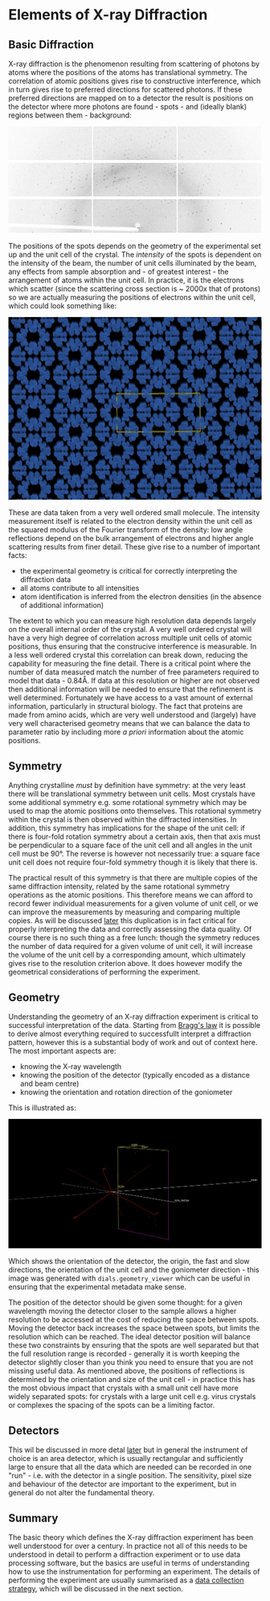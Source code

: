 # Elements of X-ray Diffraction

## Basic Diffraction

X-ray diffraction is the phenomenon resulting from scattering of photons by atoms where the positions of the atoms has translational symmetry. The correlation of atomic positions gives rise to constructive interference, which in turn gives rise to preferred directions for scattered photons. If these preferred directions are mapped on to a detector the result is positions on the detector where more photons are found - spots - and (ideally blank) regions between them - background:

![Example of X-ray diffraction from a cubic insulin crystal](./diffraction.jpg)

The positions of the spots depends on the geometry of the experimental set up and the unit cell of the crystal. The _intensity_ of the spots is dependent on the intensity of the beam, the number of unit cells illuminated by the beam, any effects from sample absorption and - of greatest interest - the arrangement of atoms within the unit cell. In practice, it is the electrons which scatter (since the scattering cross section is ~ 2000x that of protons) so we are actually measuring the positions of electrons within the unit cell, which could look something like:

![Example of electron density within a unit cell](./electrons.jpg)

These are data taken from a very well ordered small molecule. The intensity measurement itself is related to the electron density within the unit cell as the squared modulus of the Fourier transform of the density: low angle reflections depend on the bulk arrangement of electrons and higher angle scattering results from finer detail. These give rise to a number of important facts:

- the experimental geometry is critical for correctly interpreting the diffraction data
- all atoms contribute to all intensities
- atom identification is inferred from the electron densities (in the absence of additional information)

The extent to which you can measure high resolution data depends largely on the overall internal order of the crystal. A very well ordered crystal will have a very high degree of correlation across multiple unit cells of atomic positions, thus ensuring that the construcive interference is measurable. In a less well ordered crystal this correlation can break down, reducing the capability for measuring the fine detail. There is a critical point where the number of data measured match the number of free parameters required to model that data - 0.84Å. If data at this resolution or higher are not observed then additional information will be needed to ensure that the refinement is well determined. Fortunately we have access to a vast amount of external information, particularly in structural biology. The fact that proteins are made from amino acids, which are very well understood and (largely) have very well characterised geometry means that we can balance the data to parameter ratio by including more _a priori_ information about the atomic positions.

## Symmetry

Anything crystalline _must_ by definition have symmetry: at the very least there will be translational symmetry between unit cells. Most crystals have some additional symmetry e.g. some rotational symmetry which may be used to map the atomic positions onto themselves. This rotational symmetry within the crystal is then observed within the diffracted intensities. In addition, this symmetry has implications for the shape of the unit cell: if there is four-fold rotation symmetry about a certain axis, then that axis must be perpendicular to a square face of the unit cell and all angles in the unit cell must be 90°. The reverse is however not necessarily true: a square face unit cell does not require four-fold symmetry though it is likely that there is.

The practical result of this symmetry is that there are multiple copies of the same diffraction intensity, related by the same rotational symmetry operations as the atomic positions. This therefore means we can afford to record fewer individual measurements for a given volume of unit cell, or we can improve the measurements by measuring and comparing multiple copies. As will be discussed [later](./strategy.md) this duplication is in fact critical for properly interpreting the data and correctly assessing the data quality. Of course there is no such thing as a free lunch: though the symmetry reduces the number of data required for a given volume of unit cell, it will increase the volume of the unit cell by a corresponding amount, which ultimately gives rise to the resolution criterion above. It does however modify the geometrical considerations of performing the experiment.

## Geometry

Understanding the geometry of an X-ray diffraction experiment is critical to successful interpretation of the data. Starting from [Bragg's law](https://en.wikipedia.org/wiki/Bragg%27s_law) it is possible to derive almost everything required to successfullt interpret a diffraction pattern, however this is a substantial body of work and out of context here. The most important aspects are:

- knowing the X-ray wavelength
- knowing the position of the detector (typically encoded as a distance and beam centre)
- knowing the orientation and rotation direction of the goniometer

This is illustrated as:

![Geometry of an X-ray diffraction experiment](./geometry.jpg)

Which shows the orientation of the detector, the origin, the fast and slow directions, the orientation of the unit cell and the goniometer direction - this image was generated with `dials.geometry_viewer` which can be useful in ensuring that the experimental metadata make sense.

The position of the detector should be given some thought: for a given wavelength moving the detector closer to the sample allows a higher resolution to be accessed at the cost of reducing the space between spots. Moving the detector back increases the space between spots, but limits the resolution which can be reached. The ideal detector position will balance these two constraints by ensuring that the spots are well separated but that the full resolution range is recorded - generally it is worth keeping the detector slightly closer than you think you need to ensure that you are not missing useful data. As mentioned above, the positions of reflections is determined by the orientation and size of the unit cell - in practice this has the most obvious impact that crystals with a small unit cell have more widely separated spots: for crystals with a large unit cell e.g. virus crystals or complexes the spacing of the spots can be a limiting factor.

## Detectors

This wil be discussed in more detal [later](./detection.md) but in general the instrument of choice is an area detector, which is usually rectangular and sufficiently large to ensure that all the data which are needed can be recorded in one "run" - i.e. with the detector in a single position. The sensitivity, pixel size and behaviour of the detector are important to the experiment, but in general do not alter the fundamental theory.

## Summary

The basic theory which defines the X-ray diffraction experiment has been well understood for over a century. In practice not all of this needs to be understood in detail to perform a diffraction experiment or to use data processing software, but the basics are useful in terms of understanding how to use the instrumentation for performing an experiment. The details of performing the experiment are usually summarised as a [data collection strategy](./strategy.md), which will be discussed in the next section.
